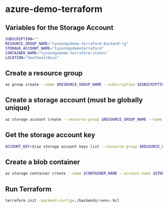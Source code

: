 # azure-demo-terraform

## Variables for the Storage Account

```bash
SUBSCRIPTION=""
RESOURCE_GROUP_NAME="tysonngodemo-terraform-backend-rg"
STORAGE_ACCOUNT_NAME="tysonngodemoterraform"
CONTAINER_NAME="tysonngodemo-terraform-states"
LOCATION="SoutheastAsia"
```

## Create a resource group

```bash
az group create --name $RESOURCE_GROUP_NAME --subscription $SUBSCRIPTION --location $LOCATION
```

## Create a storage account (must be globally unique)

```bash
az storage account create --resource-group $RESOURCE_GROUP_NAME --name $STORAGE_ACCOUNT_NAME --sku Standard_LRS --encryption-services blob
```

## Get the storage account key

```bash
ACCOUNT_KEY=$(az storage account keys list --resource-group $RESOURCE_GROUP_NAME --account-name $STORAGE_ACCOUNT_NAME -o json --query "[0].value")
```

## Create a blob container

```bash
az storage container create --name $CONTAINER_NAME --account-name $STORAGE_ACCOUNT_NAME --account-key $ACCOUNT_KEY --public-access off
```

## Run Terraform

```bash
terraform init -backend-config=./backends/<env>.hcl
```

